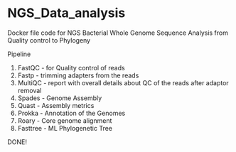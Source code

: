 # NGS_Data_analysis
Docker file code for NGS Bacterial Whole Genome Sequence Analysis from Quality control to Phylogeny

Pipeline 
1. FastQC - for Quality control of reads
2. Fastp - trimming adapters from the reads
3. MultiQC - report with overall details about QC of the reads after adaptor removal
4. Spades - Genome Assembly
5. Quast - Assembly metrics
6. Prokka - Annotation of the Genomes
7. Roary - Core genome alignment 
8. Fasttree - ML Phylogenetic Tree

DONE!
